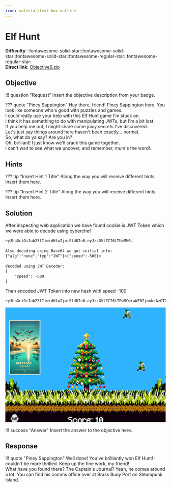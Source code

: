 ```yaml
---
icon: material/text-box-outline
---
```


# Elf Hunt

**Difficulty**: :fontawesome-solid-star::fontawesome-solid-star::fontawesome-solid-star::fontawesome-regular-star::fontawesome-regular-star:<br/>
**Direct link**: [Objective6.zip](https://.../)

## Objective

!!! question "Request"
    Insert the objective description from your badge.

??? quote "Piney Sappington"
    Hey there, friend! Piney Sappington here.
    You look like someone who's good with puzzles and games.<br/>
    I could really use your help with this Elf Hunt game I'm stuck on.<br/>
    I think it has something to do with manipulating JWTs, but I'm a bit lost.<br/>
    If you help me out, I might share some juicy secrets I've discovered.<br/>
    Let's just say things around here haven't been exactly... normal.<br/>
    So, what do ya say? Are you in?<br/>
    Oh, brilliant! I just know we'll crack this game together.<br/>
    I can't wait to see what we uncover, and remember, mum's the word!.<br/>


## Hints

??? tip "Insert Hint 1 Title"
    Along the way you will receive different hints. Insert them here.

??? tip "Insert Hint 2 Title"
    Along the way you will receive different hints. Insert them here.

## Solution

After inspecting web application we have found cookie is JWT Token which we were able to decode using cyberchef

```
eyJhbGciOiJub25lIiwidHlwIjoiSldUIn0.eyJzcGVlZCI6LTUwMH0.

Also decoding using Base64 we got initial info:
{"alg":"none","typ":"JWT"}>{"speed":-500}>

decoded using JWT Decoder:
{
    "speed": -500
}
```

Then encoded JWT Token into new hash with speed -100

```
eyJhbGciOiJub25lIiwidHlwIjoiSldUIn0.eyJzcGVlZCI6LTEwMCwiaWF0IjoxNzAzOTQxNDg2fQ.

```

![Terminal output](../img/objectives/o14/Animation.gif)


!!! success "Answer"
    Insert the answer to the objective here.

## Response

!!! quote "Piney Sappington"
    Well done! You've brilliantly won Elf Hunt! I couldn't be more thrilled. Keep up the fine work, my friend!<br/>
    What have you found there? The Captain's Journal? Yeah, he comes around a lot. You can find his comms office over at Brass Buoy Port on Steampunk Island.
